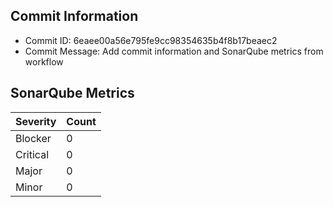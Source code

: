 ## Commit Information
- Commit ID: 6eaee00a56e795fe9cc98354635b4f8b17beaec2
- Commit Message: Add commit information and SonarQube metrics from workflow
## SonarQube Metrics
| Severity | Count |
|----------|-------|
| Blocker  | 0 |
| Critical | 0 |
| Major    | 0 |
| Minor    | 0 |
